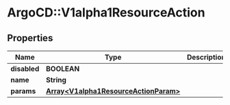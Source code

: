 # ArgoCD::V1alpha1ResourceAction

## Properties
Name | Type | Description | Notes
------------ | ------------- | ------------- | -------------
**disabled** | **BOOLEAN** |  | [optional] 
**name** | **String** |  | [optional] 
**params** | [**Array&lt;V1alpha1ResourceActionParam&gt;**](V1alpha1ResourceActionParam.md) |  | [optional] 


